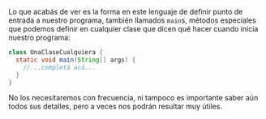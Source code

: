 Lo que acabás de ver es la forma en este lenguaje de definir punto de entrada a nuestro programa, también llamados `main`s, métodos especiales que podemos definir en cualquier clase que dicen qué hacer cuando inicia nuestro programa:

```java
class UnaClaseCualquiera {
  static void main(String[] args) {
    //...completá acá...
  }
}
```

No los necesitaremos con frecuencia, ni tampoco es importante saber aún todos sus detalles, pero a veces nos podrán resultar muy útiles. 


